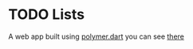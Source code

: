 # TODO Lists

A web app built using [polymer.dart](https://pub.dartlang.org/packages/polymer) you can see [there](http://antonin-lebrard.com/perso/perso/build/web/)

